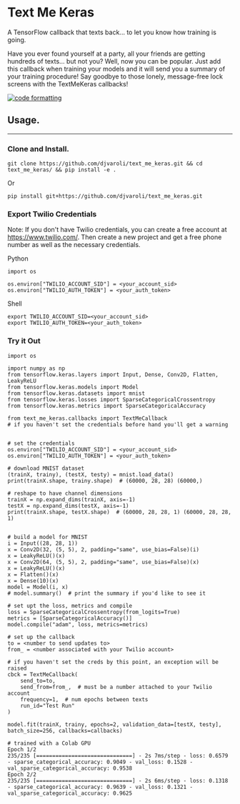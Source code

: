 # Text Me Keras

A TensorFlow callback that texts back... to let you know how training is going.

Have you ever found yourself at a party, all your friends are getting hundreds of texts... but not you? Well, now you can be popular. Just add this callback when training your models and it will send you a summary of your training procedure! Say goodbye to those lonely, message-free lock screens with the TextMeKeras callbacks!

[![code formatting](https://github.com/djvaroli/text_me_keras/actions/workflows/code_formatting.yml/badge.svg)](https://github.com/djvaroli/text_me_keras/actions/workflows/code_formatting.yml)

## Usage.
<hr />

### Clone and Install.
   
`git clone https://github.com/djvaroli/text_me_keras.git && cd text_me_keras/ && pip install -e .`

Or

`pip install git+https://github.com/djvaroli/text_me_keras.git`

### Export Twilio Credentials

Note: If you don't have Twilio credentials, you can create a free account at https://www.twilio.com/. Then create a new project and get a free phone number as well as the necessary credentials.

Python
```
import os

os.environ["TWILIO_ACCOUNT_SID"] = <your_account_sid>
os.environ["TWILIO_AUTH_TOKEN"] = <your_auth_token>
```

Shell
```
export TWILIO_ACCOUNT_SID=<your_account_sid>
export TWILIO_AUTH_TOKEN=<your_auth_token>
```

### Try it Out
```
import os

import numpy as np
from tensorflow.keras.layers import Input, Dense, Conv2D, Flatten, LeakyReLU
from tensorflow.keras.models import Model
from tensorflow.keras.datasets import mnist
from tensorflow.keras.losses import SparseCategoricalCrossentropy
from tensorflow.keras.metrics import SparseCategoricalAccuracy

from text_me_keras.callbacks import TextMeCallback
# if you haven't set the credentials before hand you'll get a warning


# set the credentials
os.environ["TWILIO_ACCOUNT_SID"] = <your_account_sid>
os.environ["TWILIO_AUTH_TOKEN"] = <your_auth_token>

# download MNIST dataset
(trainX, trainy), (testX, testy) = mnist.load_data()
print(trainX.shape, trainy.shape)  # (60000, 28, 28) (60000,)

# reshape to have channel dimensions
trainX = np.expand_dims(trainX, axis=-1)
testX = np.expand_dims(testX, axis=-1)
print(trainX.shape, testX.shape)  # (60000, 28, 28, 1) (60000, 28, 28, 1)


# build a model for MNIST
i = Input((28, 28, 1))
x = Conv2D(32, (5, 5), 2, padding="same", use_bias=False)(i)
x = LeakyReLU()(x)
x = Conv2D(64, (5, 5), 2, padding="same", use_bias=False)(x)
x = LeakyReLU()(x)
x = Flatten()(x)
x = Dense(10)(x)
model = Model(i, x)
# model.summary()  # print the summary if you'd like to see it

# set upt the loss, metrics and compile
loss = SparseCategoricalCrossentropy(from_logits=True)
metrics = [SparseCategoricalAccuracy()]
model.compile("adam", loss, metrics=metrics)

# set up the callback
to = <number to send updates to>
from_ = <number associated with your Twilio account>

# if you haven't set the creds by this point, an exception will be raised
cbck = TextMeCallback(
    send_to=to, 
    send_from=from_,  # must be a number attached to your Twilio account 
    frequency=1,  # num epochs between texts
    run_id="Test Run"
)

model.fit(trainX, trainy, epochs=2, validation_data=[testX, testy], batch_size=256, callbacks=callbacks)

# trained with a Colab GPU
Epoch 1/2
235/235 [==============================] - 2s 7ms/step - loss: 0.6579 - sparse_categorical_accuracy: 0.9049 - val_loss: 0.1528 - val_sparse_categorical_accuracy: 0.9538
Epoch 2/2
235/235 [==============================] - 2s 6ms/step - loss: 0.1318 - sparse_categorical_accuracy: 0.9639 - val_loss: 0.1321 - val_sparse_categorical_accuracy: 0.9625
```


